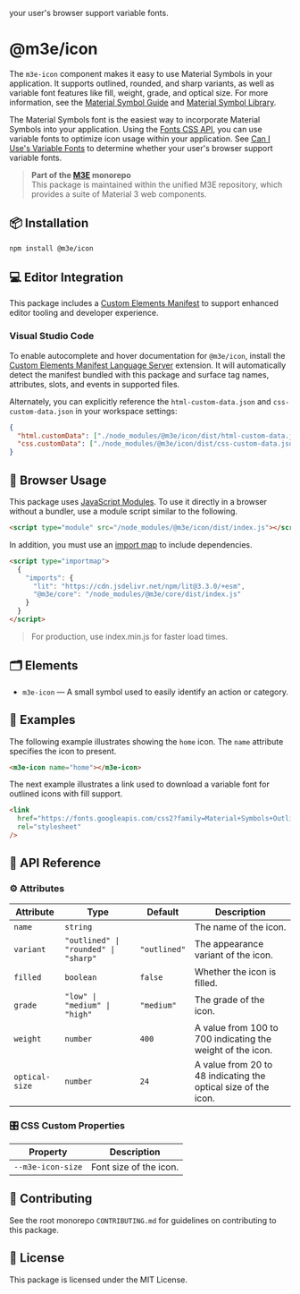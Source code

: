 your user's browser support variable fonts.

# @m3e/icon

The `m3e-icon` component makes it easy to use Material Symbols in your application. It supports outlined, rounded, and sharp variants, as well as variable font features like fill, weight, grade, and optical size. For more information, see the [Material Symbol Guide](https://developers.google.com/fonts/docs/material_symbols) and [Material Symbol Library](https://fonts.google.com/icons).

The Material Symbols font is the easiest way to incorporate Material Symbols into your application. Using the [Fonts CSS API](https://developers.google.com/fonts/docs/css2#forming_api_urls), you can use variable fonts to optimize icon
usage within your application. See [Can I Use's Variable Fonts](https://caniuse.com/variable-fonts) to determine whether
your user's browser support variable fonts.

> **Part of the [M3E](../../README.md) monorepo**  
> This package is maintained within the unified M3E repository, which provides a suite of Material 3 web components.

## 📦 Installation

```bash
npm install @m3e/icon
```

## 💻 Editor Integration

This package includes a [Custom Elements Manifest](https://github.com/webcomponents/custom-elements-manifest) to support enhanced editor tooling and developer experience.

### Visual Studio Code

To enable autocomplete and hover documentation for `@m3e/icon`, install the [Custom Elements Manifest Language Server](https://marketplace.visualstudio.com/items?itemName=pwrs.cem-language-server-vscode) extension. It will automatically detect the manifest bundled with this package and surface tag names, attributes, slots, and events in supported files.

Alternately, you can explicitly reference the `html-custom-data.json` and `css-custom-data.json` in your workspace settings:

```json
{
  "html.customData": ["./node_modules/@m3e/icon/dist/html-custom-data.json"],
  "css.customData": ["./node_modules/@m3e/icon/dist/css-custom-data.json"]
}
```

## 🚀 Browser Usage

This package uses [JavaScript Modules](https://developer.mozilla.org/en-US/docs/Web/JavaScript/Guide/Modules#module_specifiers). To use it directly in a browser without a bundler, use a module script similar to the following.

```html
<script type="module" src="/node_modules/@m3e/icon/dist/index.js"></script>
```

In addition, you must use an [import map](https://developer.mozilla.org/en-US/docs/Web/HTML/Reference/Elements/script/type/importmap) to include dependencies.

```html
<script type="importmap">
  {
    "imports": {
      "lit": "https://cdn.jsdelivr.net/npm/lit@3.3.0/+esm",
      "@m3e/core": "/node_modules/@m3e/core/dist/index.js"
    }
  }
</script>
```

> For production, use index.min.js for faster load times.

## 🗂️ Elements

- `m3e-icon` — A small symbol used to easily identify an action or category.

## 🧪 Examples

The following example illustrates showing the `home` icon. The `name` attribute specifies the icon to present.

```html
<m3e-icon name="home"></m3e-icon>
```

The next example illustrates a link used to download a variable font for outlined icons with fill support.

```html
<link
  href="https://fonts.googleapis.com/css2?family=Material+Symbols+Outlined:opsz,wght,FILL,GRAD@24,400,0..1,0"
  rel="stylesheet"
/>
```

## 📖 API Reference

### ⚙️ Attributes

| Attribute      | Type                                 | Default      | Description                                                    |
| -------------- | ------------------------------------ | ------------ | -------------------------------------------------------------- |
| `name`         | `string`                             |              | The name of the icon.                                          |
| `variant`      | `"outlined" \| "rounded" \| "sharp"` | `"outlined"` | The appearance variant of the icon.                            |
| `filled`       | `boolean`                            | `false`      | Whether the icon is filled.                                    |
| `grade`        | `"low" \| "medium" \| "high"`        | `"medium"`   | The grade of the icon.                                         |
| `weight`       | `number`                             | `400`        | A value from 100 to 700 indicating the weight of the icon.     |
| `optical-size` | `number`                             | `24`         | A value from 20 to 48 indicating the optical size of the icon. |

### 🎛️ CSS Custom Properties

| Property          | Description            |
| ----------------- | ---------------------- |
| `--m3e-icon-size` | Font size of the icon. |

## 🤝 Contributing

See the root monorepo `CONTRIBUTING.md` for guidelines on contributing to this package.

## 📄 License

This package is licensed under the MIT License.

